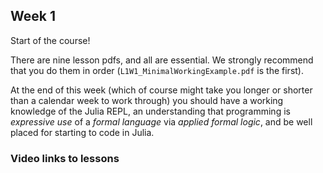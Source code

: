 ## Week 1

Start of the course!

There are nine lesson pdfs, and all are essential. We strongly recommend that you do them in order (`L1W1_MinimalWorkingExample.pdf` is the first).

At the end of this week (which of course might take you longer or shorter than a calendar week to work through) you should have a working knowledge of the Julia REPL, an understanding that programming is *expressive use* of a *formal language* via *applied formal logic*, and be well placed for starting to code in Julia.

### Video links to lessons

